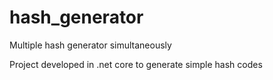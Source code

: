 # hash_generator
Multiple hash generator simultaneously

Project developed in .net core to generate simple hash codes 

